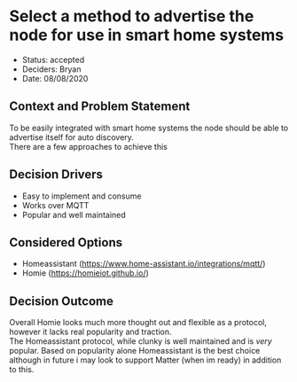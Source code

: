 # Select a method to advertise the node for use in smart home systems

* Status: accepted
* Deciders: Bryan
* Date: 08/08/2020

## Context and Problem Statement

To be easily integrated with smart home systems the node should be able to advertise itself for auto discovery.  
There are a few approaches to achieve this

## Decision Drivers

* Easy to implement and consume
* Works over MQTT
* Popular and well maintained

## Considered Options

* Homeassistant (https://www.home-assistant.io/integrations/mqtt/)
* Homie (https://homieiot.github.io/)

## Decision Outcome

Overall Homie looks much more thought out and flexible as a protocol, however it lacks real popularity and traction.  
The Homeassistant protocol, while clunky is well maintained and is *very* popular.  Based on popularity alone Homeassistant 
is the best choice although in future i may look to support Matter (when im ready) in addition to this.
